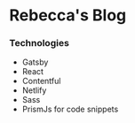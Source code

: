 # Rebecca's Blog

### Technologies

- Gatsby
- React
- Contentful
- Netlify
- Sass
- PrismJs for code snippets

